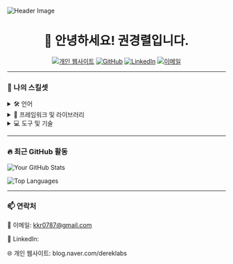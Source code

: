 ![Header Image](/path/to/header_image.png)

<h1 align="center">👋 안녕하세요! <strong>권경렬</strong>입니다.</h1>
<!-- <h3 align="center">[당신의 직업/직위] | [회사/기관/프리랜서] | [사용하는 기술/언어]</h3> -->

<p align="center">
  <a href="https://blog.naver.com/dereklabs"><img src="https://img.shields.io/badge/-Website-FF7139?style=flat&logo=Google-Chrome&logoColor=white" alt="개인 웹사이트"></a>
  <a href="https://github.com/kwonkyungryul"><img src="https://img.shields.io/badge/-GitHub-181717?style=flat&logo=github&logoColor=white" alt="GitHub"></a>
  <a href="#"><img src="https://img.shields.io/badge/-LinkedIn-0A66C2?style=flat&logo=linkedin&logoColor=white" alt="LinkedIn"></a>
  <a href="mailto:kkr0787@gmail.com"><img src="https://img.shields.io/badge/-Email-D14836?style=flat&logo=Gmail&logoColor=white" alt="이메일"></a>
</p>

---

### 🌟 나의 스킬셋

<details>
<summary>🛠 언어</summary>
<p>
  ![JAVA](https://img.shields.io/badge/-JAVA-222222?style=for-the-badge&logo=JAVA) • [JAVASCRIPT](https://img.shields.io/badge/-JAVASCRIPT-222222?style=for-the-badge&logo=JAVASCRIPT) • ![FlUTTER](https://img.shields.io/badge/-FlUTTER-222222?style=for-the-badge&logo=FlUTTER)
</p>
</details>

<details>
<summary>🔧 프레임워크 및 라이브러리</summary>
<p>
  [[SpringBoot](https://img.shields.io/badge/-Spring%20Boot-6DB33F?style=for-the-badge&logo=spring&logoColor=white)/[Mybatis](https://img.shields.io/badge/-MyBatis-222222?style=for-the-badge&logo=mybatis&logoColor=orange)] • [https://img.shields.io/badge/-JPA-222222?style=for-the-badge&logo=java&logoColor=white]
</p>
</details>

<details>
<summary>💻 도구 및 기술</summary>
<p>
  [MYSQL](https://img.shields.io/badge/-MySQL-4479A1?style=for-the-badge&logo=mysql&logoColor=white) • https://img.shields.io/badge/-JUnit5-25A162?style=for-the-badge&logo=junit5&logoColor=white • https://img.shields.io/badge/-GitHub-181717?style=for-the-badge&logo=github&logoColor=white
</p>
</details>

---

### 🔥 최근 GitHub 활동

![Your GitHub Stats](https://github-readme-stats.vercel.app/api?username=kwonkyungryul&show_icons=true&theme=dracula)

![Top Languages](https://github-readme-stats.vercel.app/api/top-langs/?username=kwonkyungryul&layout=compact&theme=dracula)

---

### 📫 연락처

📧 이메일: kkr0787@gmail.com

🔗 LinkedIn: 

🌐 개인 웹사이트: blog.naver.com/dereklabs

